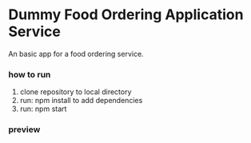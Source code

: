 # Dummy Food Ordering Application Service
An basic app for a food ordering service. 

### how to run
1. clone repository to local directory
2. run: npm install to add dependencies
3. run: npm start

### preview

